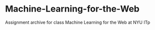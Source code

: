 # Machine-Learning-for-the-Web
Assignment archive for class Machine Learning for the Web at NYU ITp
